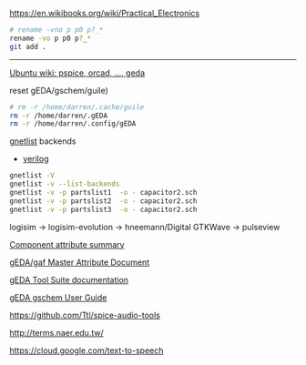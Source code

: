 https://en.wikibooks.org/wiki/Practical_Electronics

```bash
# rename -vno p p0 p?_*
rename -vo p p0 p?_*
git add .
```

---

[Ubuntu wiki: pspice, orcad, ..., geda](https://wiki.ubuntu.com/From_PSpice_to_ngspice-gEDA)

reset gEDA/gschem/guile)
```bash
# rm -r /home/darren/.cache/guile
rm -r /home/darren/.gEDA
rm -r /home/darren/.config/gEDA
```

[gnetlist](http://wiki.geda-project.org/geda:faq-gnetlist) backends
* [verilog](http://wiki.geda-project.org/geda:verilog_netlister_readme)

```bash
gnetlist -V
gnetlist -v --list-backends
gnetlist -v -p partslist1  -o - capacitor2.sch
gnetlist -v -p partslist2  -o - capacitor2.sch
gnetlist -v -p partslist3  -o - capacitor2.sch
```

logisim -> logisim-evolution -> hneemann/Digital
GTKWave -> pulseview

[Component attribute summary](http://www-mdp.eng.cam.ac.uk/web/CD/engapps/geda/geda-doc/spice-sdb/appendix.html#attributesummary)

[gEDA/gaf Master Attribute Document](http://wiki.geda-project.org/geda:master_attributes_list)


[gEDA Tool Suite documentation](http://wiki.geda-project.org/geda:documentation)

[gEDA gschem User Guide](http://wiki.geda-project.org/geda:gschem_ug)

https://github.com/Ttl/spice-audio-tools

http://terms.naer.edu.tw/

https://cloud.google.com/text-to-speech
